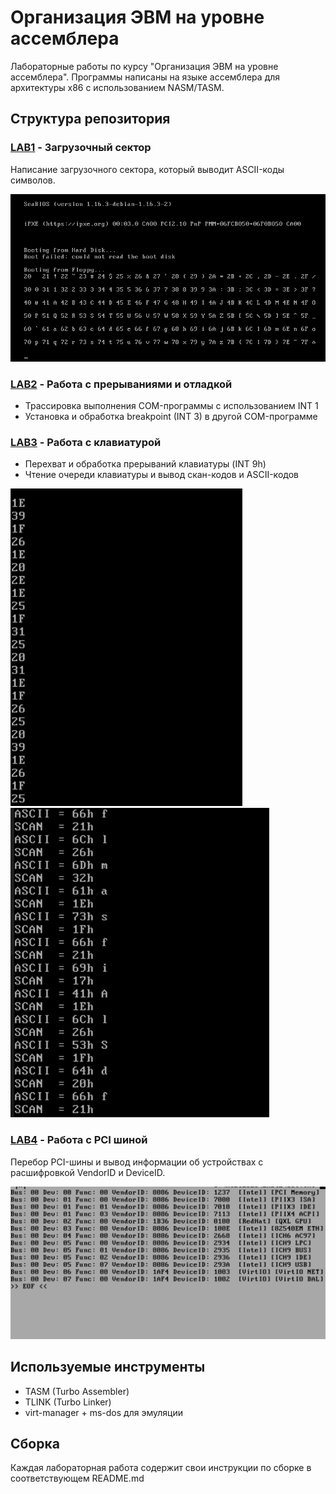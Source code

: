 # Организация ЭВМ на уровне ассемблера

Лабораторные работы по курсу "Организация ЭВМ на уровне ассемблера". Программы написаны на языке ассемблера для архитектуры x86 с использованием NASM/TASM.

## Структура репозитория

### [LAB1](./LAB1) - Загрузочный сектор
Написание загрузочного сектора, который выводит ASCII-коды символов.

![Lab 1 Demo](/images/1.png)

### [LAB2](./LAB2) - Работа с прерываниями и отладкой
- Трассировка выполнения COM-программы с использованием INT 1
- Установка и обработка breakpoint (INT 3) в другой COM-программе

### [LAB3](./LAB3) - Работа с клавиатурой
- Перехват и обработка прерываний клавиатуры (INT 9h)
- Чтение очереди клавиатуры и вывод скан-кодов и ASCII-кодов

![Lab 31 Demo](/images/31.png)
![Lab 31 Demo](/images/32.png)

### [LAB4](./LAB4) - Работа с PCI шиной
Перебор PCI-шины и вывод информации об устройствах с расшифровкой VendorID и DeviceID.

![Lab 4 Demo](/images/42.png)

## Используемые инструменты
- TASM (Turbo Assembler)
- TLINK (Turbo Linker)
- virt-manager + ms-dos для эмуляции

## Сборка
Каждая лабораторная работа содержит свои инструкции по сборке в соответствующем README.md
